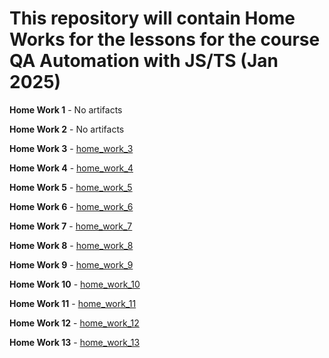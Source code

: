 # This repository will contain Home Works for the lessons for the course QA Automation with JS/TS (Jan 2025)

**Home Work 1** - No artifacts

**Home Work 2** - No artifacts

**Home Work 3** - [home_work_3](home_works/home_work_3)

**Home Work 4** - [home_work_4](home_works/home_work_4)

**Home Work 5** - [home_work_5](home_works/home_work_5)

**Home Work 6** - [home_work_6](home_works/home_work_6)

**Home Work 7** - [home_work_7](home_works/home_work_7)

**Home Work 8** - [home_work_8](home_works/home_work_8)

**Home Work 9** - [home_work_9](home_works/home_work_9)

**Home Work 10** - [home_work_10](home_works/home_work_10)

**Home Work 11** - [home_work_11](home_works/home_work_11)

**Home Work 12** - [home_work_12](home_works/home_work_12)

**Home Work 13** - [home_work_13](home_works/home_work_13)